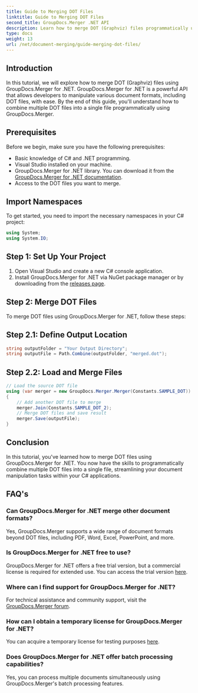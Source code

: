 ```yaml
---
title: Guide to Merging DOT Files
linktitle: Guide to Merging DOT Files
second_title: GroupDocs.Merger .NET API
description: Learn how to merge DOT (Graphviz) files programmatically using GroupDocs.Merger for .NET. Merge, combine, and manipulate DOT files with ease.
type: docs
weight: 13
url: /net/document-merging/guide-merging-dot-files/
---
```

## Introduction
In this tutorial, we will explore how to merge DOT (Graphviz) files using GroupDocs.Merger for .NET. GroupDocs.Merger for .NET is a powerful API that allows developers to manipulate various document formats, including DOT files, with ease. By the end of this guide, you'll understand how to combine multiple DOT files into a single file programmatically using GroupDocs.Merger.
## Prerequisites
Before we begin, make sure you have the following prerequisites:
- Basic knowledge of C# and .NET programming.
- Visual Studio installed on your machine.
- GroupDocs.Merger for .NET library. You can download it from the [GroupDocs.Merger for .NET documentation](https://reference.groupdocs.com/merger/net/).
- Access to the DOT files you want to merge.

## Import Namespaces
To get started, you need to import the necessary namespaces in your C# project:
```csharp
using System;
using System.IO;
```
## Step 1: Set Up Your Project
1. Open Visual Studio and create a new C# console application.
2. Install GroupDocs.Merger for .NET via NuGet package manager or by downloading from the [releases page](https://releases.groupdocs.com/merger/net/).
## Step 2: Merge DOT Files
To merge DOT files using GroupDocs.Merger for .NET, follow these steps:
## Step 2.1: Define Output Location
```csharp
string outputFolder = "Your Output Directory";
string outputFile = Path.Combine(outputFolder, "merged.dot");
```
## Step 2.2: Load and Merge Files
```csharp
// Load the source DOT file
using (var merger = new GroupDocs.Merger.Merger(Constants.SAMPLE_DOT))
{
    // Add another DOT file to merge
    merger.Join(Constants.SAMPLE_DOT_2);
    // Merge DOT files and save result
    merger.Save(outputFile);
}
```

## Conclusion
In this tutorial, you've learned how to merge DOT files using GroupDocs.Merger for .NET. You now have the skills to programmatically combine multiple DOT files into a single file, streamlining your document manipulation tasks within your C# applications.

## FAQ's
### Can GroupDocs.Merger for .NET merge other document formats?
Yes, GroupDocs.Merger supports a wide range of document formats beyond DOT files, including PDF, Word, Excel, PowerPoint, and more.
### Is GroupDocs.Merger for .NET free to use?
GroupDocs.Merger for .NET offers a free trial version, but a commercial license is required for extended use. You can access the trial version [here](https://releases.groupdocs.com/).
### Where can I find support for GroupDocs.Merger for .NET?
For technical assistance and community support, visit the [GroupDocs.Merger forum](https://forum.groupdocs.com/c/merger/32).
### How can I obtain a temporary license for GroupDocs.Merger for .NET?
You can acquire a temporary license for testing purposes [here](https://purchase.groupdocs.com/temporary-license/).
### Does GroupDocs.Merger for .NET offer batch processing capabilities?
Yes, you can process multiple documents simultaneously using GroupDocs.Merger's batch processing features.
